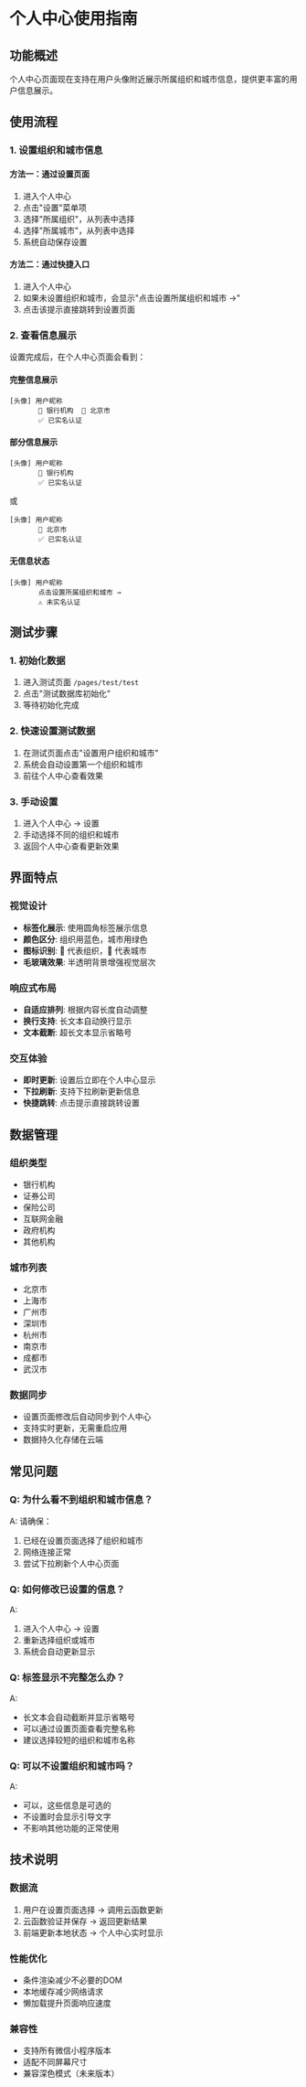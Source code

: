 # 个人中心使用指南

## 功能概述

个人中心页面现在支持在用户头像附近展示所属组织和城市信息，提供更丰富的用户信息展示。

## 使用流程

### 1. 设置组织和城市信息

#### 方法一：通过设置页面
1. 进入个人中心
2. 点击"设置"菜单项
3. 选择"所属组织"，从列表中选择
4. 选择"所属城市"，从列表中选择
5. 系统自动保存设置

#### 方法二：通过快捷入口
1. 进入个人中心
2. 如果未设置组织和城市，会显示"点击设置所属组织和城市 →"
3. 点击该提示直接跳转到设置页面

### 2. 查看信息展示

设置完成后，在个人中心页面会看到：

#### 完整信息展示
```
[头像] 用户昵称
       🏢 银行机构  📍 北京市
       ✅ 已实名认证
```

#### 部分信息展示
```
[头像] 用户昵称
       🏢 银行机构
       ✅ 已实名认证
```

或

```
[头像] 用户昵称
       📍 北京市
       ✅ 已实名认证
```

#### 无信息状态
```
[头像] 用户昵称
       点击设置所属组织和城市 →
       ⚠️ 未实名认证
```

## 测试步骤

### 1. 初始化数据
1. 进入测试页面 `/pages/test/test`
2. 点击"测试数据库初始化"
3. 等待初始化完成

### 2. 快速设置测试数据
1. 在测试页面点击"设置用户组织和城市"
2. 系统会自动设置第一个组织和城市
3. 前往个人中心查看效果

### 3. 手动设置
1. 进入个人中心 → 设置
2. 手动选择不同的组织和城市
3. 返回个人中心查看更新效果

## 界面特点

### 视觉设计
- **标签化展示**: 使用圆角标签展示信息
- **颜色区分**: 组织用蓝色，城市用绿色
- **图标识别**: 🏢 代表组织，📍 代表城市
- **毛玻璃效果**: 半透明背景增强视觉层次

### 响应式布局
- **自适应排列**: 根据内容长度自动调整
- **换行支持**: 长文本自动换行显示
- **文本截断**: 超长文本显示省略号

### 交互体验
- **即时更新**: 设置后立即在个人中心显示
- **下拉刷新**: 支持下拉刷新更新信息
- **快捷跳转**: 点击提示直接跳转设置

## 数据管理

### 组织类型
- 银行机构
- 证券公司
- 保险公司
- 互联网金融
- 政府机构
- 其他机构

### 城市列表
- 北京市
- 上海市
- 广州市
- 深圳市
- 杭州市
- 南京市
- 成都市
- 武汉市

### 数据同步
- 设置页面修改后自动同步到个人中心
- 支持实时更新，无需重启应用
- 数据持久化存储在云端

## 常见问题

### Q: 为什么看不到组织和城市信息？
A: 请确保：
1. 已经在设置页面选择了组织和城市
2. 网络连接正常
3. 尝试下拉刷新个人中心页面

### Q: 如何修改已设置的信息？
A: 
1. 进入个人中心 → 设置
2. 重新选择组织或城市
3. 系统会自动更新显示

### Q: 标签显示不完整怎么办？
A: 
- 长文本会自动截断并显示省略号
- 可以通过设置页面查看完整名称
- 建议选择较短的组织和城市名称

### Q: 可以不设置组织和城市吗？
A: 
- 可以，这些信息是可选的
- 不设置时会显示引导文字
- 不影响其他功能的正常使用

## 技术说明

### 数据流
1. 用户在设置页面选择 → 调用云函数更新
2. 云函数验证并保存 → 返回更新结果
3. 前端更新本地状态 → 个人中心实时显示

### 性能优化
- 条件渲染减少不必要的DOM
- 本地缓存减少网络请求
- 懒加载提升页面响应速度

### 兼容性
- 支持所有微信小程序版本
- 适配不同屏幕尺寸
- 兼容深色模式（未来版本）
